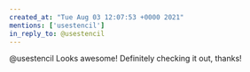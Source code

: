 ```yaml
---
created_at: "Tue Aug 03 12:07:53 +0000 2021"
mentions: ['usestencil']
in_reply_to: @usestencil
---
```


@usestencil Looks awesome! Definitely checking it out, thanks!